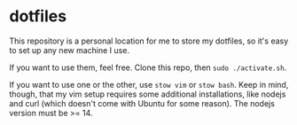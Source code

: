 # dotfiles
This repository is a personal location for me to store my dotfiles, so it's easy to set up any new machine I use.

If you want to use them, feel free. Clone this repo, then `sudo ./activate.sh`. 

If you want to use one or the other, use `stow vim` or `stow bash`. Keep in mind, though, that my vim setup requires some additional installations, like nodejs and curl (which doesn't come with Ubuntu for some reason). The nodejs version must be >= 14.
